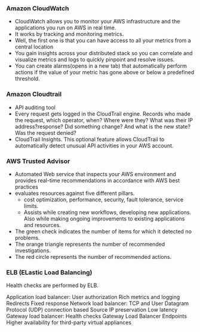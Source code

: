 ### Amazon CloudWatch
- CloudWatch allows you to monitor your AWS infrastructure and the applications you run on AWS in real time.
- It works by tracking and monitoring metrics. 
- Well, the first one is that you can have access to all your metrics from a central location
- You gain insights across your distributed stack so you can correlate and visualize metrics and logs to quickly pinpoint and resolve issues.
- You can create alarms(opens in a new tab) that automatically perform actions if the value of your metric has gone above or below a predefined threshold. 

### Amazon Cloudtrail

- API auditing tool
- Every request gets logged in the CloudTrail engine. Records who made the request, which operator, when? Where were they? What was their IP address?response? Did something change? And what is the new state? Was the request denied? 
- CloudTrail Insights. This optional feature allows CloudTrail to automatically detect unusual API activities in your AWS account. 

### AWS Trusted Advisor
- Automated Web service that inspects your AWS environment and provides real-time recommendations in accordance with AWS best practices
- evaluates resources against five different pillars. 
  - cost optimization, performance, security, fault tolerance, service limits.
  - Assists while creating new workflows, developing new applications. Also while making ongoing improvements to existing applications and resources. 
- The green check indicates the number of items for which it detected no problems.
- The orange triangle represents the number of recommended investigations.
- The red circle represents the number of recommended actions.

### ELB (ELastic Load Balancing)


   
   Health checks are performed by ELB.

   Application load balancer:
      User authorization
      Rich metrics and logging
      Redirects
      Fixed response
   Network load balancer:
      TCP and User Datagram Protocol (UDP) connection based
      Source IP preservation
      Low latency
   Gateway load balancer:
      Health checks
      Gateway Load Balancer Endpoints
      Higher availability for third-party virtual appliances
```
